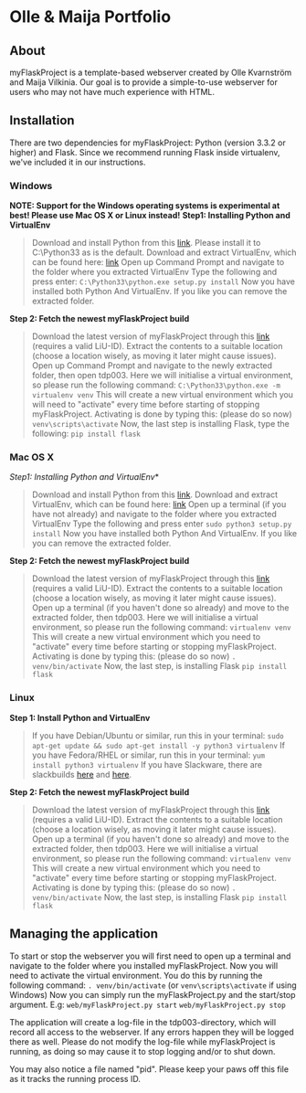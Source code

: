 Olle & Maija Portfolio
======================

## About
myFlaskProject is a template-based webserver created by Olle Kvarnström and Maija Vilkinia.
Our goal is to provide a simple-to-use webserver for users who may not have much experience with HTML.

Installation
------------
There are two dependencies for myFlaskProject: Python (version 3.3.2 or higher) and Flask.
Since we recommend running Flask inside virtualenv, we've included it in our instructions.
### Windows
**NOTE: Support for the Windows operating systems is experimental at best! Please use Mac OS X or Linux instead!**
**Step1: Installing Python and VirtualEnv**
> Download and install Python from this [link](http://python.org/download/). Please install it to C:\Python33 as is the default.
> Download and extract VirtualEnv, which can be found here: [link](https://pypi.python.org/pypi/virtualenv)
> Open up Command Prompt and navigate to the folder where you extracted VirtualEnv
> Type the following and press enter: `C:\Python33\python.exe setup.py install`
> Now you have installed both Python And VirtualEnv. If you like you can remove the extracted folder.

**Step 2: Fetch the newest myFlaskProject build**
> Download the latest version of myFlaskProject through this [link](http://gitlab.ida.liu.se/ip-arbeten-2013/tdp003/repository/archive) (requires a valid LiU-ID).
> Extract the contents to a suitable location (choose a location wisely, as moving it later might cause issues).
> Open up Command Prompt and navigate to the newly extracted folder, then open tdp003. Here we will initialise a virtual environment, so please run the following command:
> `C:\Python33\python.exe -m virtualenv venv`
> This will create a new virtual environment which you will need to "activate" every time before starting of stopping myFlaskProject.
> Activating is done by typing this: (please do so now)
> `venv\scripts\activate`
> Now, the last step is installing Flask, type the following:
> `pip install flask`

### Mac OS X
*Step1: Installing Python and VirtualEnv**
> Download and install Python from this [link](http://python.org/download/).
> Download and extract VirtualEnv, which can be found here: [link](https://pypi.python.org/pypi/virtualenv)
> Open up a terminal (if you have not already) and navigate to the folder where you extracted VirtualEnv
> Type the following and press enter
> `sudo python3 setup.py install`
> Now you have installed both Python And VirtualEnv. If you like you can remove the extracted folder.

**Step 2: Fetch the newest myFlaskProject build**
> Download the latest version of myFlaskProject through this [link](http://gitlab.ida.liu.se/ip-arbeten-2013/tdp003/repository/archive) (requires a valid LiU-ID).
> Extract the contents to a suitable location (choose a location wisely, as moving it later might cause issues).
> Open up a terminal (if you haven't done so already) and move to the extracted folder, then tdp003. Here we will initialise a virtual environment, so please run the following command: 
> `virtualenv venv`
> This will create a new virtual environment which you need to "activate" every time before starting or stopping myFlaskProject.
> Activating is done by typing this: (please do so now)
> `. venv/bin/activate`
> Now, the last step, is installing Flask
> `pip install flask`

### Linux
**Step 1: Install Python and VirtualEnv**
> If you have Debian/Ubuntu or similar, run this in your terminal:
> `sudo apt-get update && sudo apt-get install -y python3 virtualenv`
> If you have Fedora/RHEL or similar, run this in your terminal:
> `yum install python3 virtualenv`
> If you have Slackware, there are slackbuilds [here](http://slackbuilds.org/repository/14.0/python/python3/) and [here](http://slackbuilds.org/repository/14.0/python/virtualenv/).

**Step 2: Fetch the newest myFlaskProject build**
> Download the latest version of myFlaskProject through this [link](http://gitlab.ida.liu.se/ip-arbeten-2013/tdp003/repository/archive) (requires a valid LiU-ID).
> Extract the contents to a suitable location (choose a location wisely, as moving it later might cause issues).
> Open up a terminal (if you haven't done so already) and move to the extracted folder, then tdp003. Here we will initialise a virtual environment, so please run the following command: 
> `virtualenv venv`
> This will create a new virtual environment which you need to "activate" every time before starting or stopping myFlaskProject.
> Activating is done by typing this: (please do so now)
> `. venv/bin/activate`
> Now, the last step, is installing Flask
> `pip install flask`

## Managing the application
To start or stop the webserver you will first need to open up a terminal and navigate to the folder where you installed myFlaskProject.
Now you will need to activate the virtual environment. You do this by running the following command:
`. venv/bin/activate` (or `venv\scripts\activate` if using Windows)
Now you can simply run the myFlaskProject.py and the start/stop argument. E.g:
`web/myFlaskProject.py start`
`web/myFlaskProject.py stop`

The application will create a log-file in the tdp003-directory, which will record all access to the webserver. If any errors happen they will be logged there as well.
Please do not modify the log-file while myFlaskProject is running, as doing so may cause it to stop logging and/or to shut down.

You may also notice a file named "pid". Please keep your paws off this file as it tracks the running process ID.